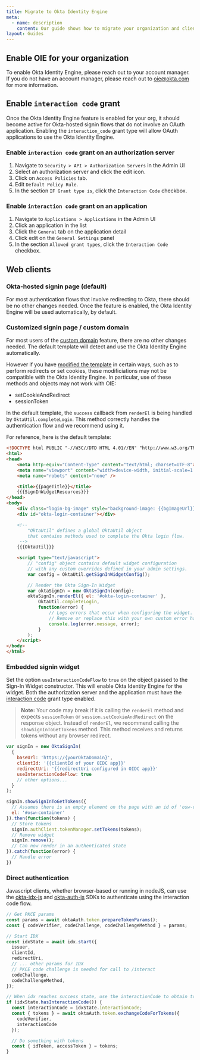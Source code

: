 ```yaml
---
title: Migrate to Okta Identity Engine
meta:
  - name: description
    content: Our guide shows how to migrate your organization and clients to OIE 
layout: Guides
---
```


## Enable OIE for your organization

To enable Okta Identity Engine, please reach out to your account manager. If you do not have an account manager, please reach out to oie@okta.com for more information.

## Enable `interaction code` grant

Once the Okta Identity Engine feature is enabled for your org, it should become active for Okta-hosted signin flows that do not involve an OAuth application. Enabling the `interaction_code` grant type will allow OAuth applications to use the Okta Identity Engine.

### Enable `interaction code` grant on an authorization server

1. Navigate to `Security > API > Authorization Servers` in the Admin UI
2. Select an authorization server and click the edit icon.
3. Click on `Access Policies` tab.
4. Edit `Default Policy Rule`.
5. In the section `IF Grant type is`, click the `Interaction Code` checkbox.

### Enable `interaction code` grant on an application

1. Navigate to `Applications > Applications` in the Admin UI
2. Click an application in the list
3. Click the `General` tab on the application detail
4. Click edit on the `General Settings` panel
5. In the section `Allowed grant types`, click the `Interaction Code` checkbox.

## Web clients

### Okta-hosted signin page (default)

For most authentication flows that involve redirecting to Okta, there should be no other changes needed. Once the feature is enabled, the Okta Identity Engine will be used automatically, by default.

### Customized signin page / custom domain

For most users of the [custom domain](/docs/guides/custom-url-domain/overview/) feature, there are no other changes needed. The default template will detect and use the Okta Identity Engine automatically.

However if you have [modified the template](https://developer.okta.com/docs/guides/style-the-widget/style-okta-hosted/) in certain ways, such as to perform redirects or set cookies, these modificiations may not be compatible with the Okta Identity Engine. In particular, use of these methods and objects may not work with OIE:

- setCookieAndRedirect
- sessionToken

In the default template, the `success` callback from `renderEl` is being handled by `OktaUtil.completeLogin`. This method correctly handles the authentication flow and we recommend using it.

For reference, here is the default template:

```html
<!DOCTYPE html PUBLIC "-//W3C//DTD HTML 4.01//EN" "http://www.w3.org/TR/html4/strict.dtd">
<html>
<head>
    <meta http-equiv="Content-Type" content="text/html; charset=UTF-8">
    <meta name="viewport" content="width=device-width, initial-scale=1.0" />
    <meta name="robots" content="none" />

    <title>{{pageTitle}}</title>
    {{{SignInWidgetResources}}}
</head>
<body>
    <div class="login-bg-image" style="background-image: {{bgImageUrl}}"></div>
    <div id="okta-login-container"></div>

    <!--
        "OktaUtil" defines a global OktaUtil object
        that contains methods used to complete the Okta login flow.
     -->
    {{{OktaUtil}}}

    <script type="text/javascript">
        // "config" object contains default widget configuration
        // with any custom overrides defined in your admin settings.
        var config = OktaUtil.getSignInWidgetConfig();

        // Render the Okta Sign-In Widget
        var oktaSignIn = new OktaSignIn(config);
        oktaSignIn.renderEl({ el: '#okta-login-container' },
            OktaUtil.completeLogin,
            function(error) {
                // Logs errors that occur when configuring the widget.
                // Remove or replace this with your own custom error handler.
                console.log(error.message, error);
            }
        );
    </script>
</body>
</html>
```

### Embedded signin widget

Set the option `useInteractionCodeFlow` to `true` on the object passed to the Sign-In Widget constructor. This will enable Okta Identity Engine for the widget. Both the authorization server and the application must have the [interaction code](#enable-interaction-code-grant) grant type enabled.

> **Note:** Your code may break if it is calling the `renderEl` method and expects `sessionToken` or `session.setCookieAndRedirect` on the response object. Instead of `renderEl`, we recommend calling the `showSignInToGetTokens` method. This method receives and returns tokens without any browser redirect.

```javascript
var signIn = new OktaSignIn(
  {
    baseUrl: 'https://{yourOktaDomain}',
    clientId: '{{clientId of your OIDC app}}'
    redirectUri: '{{redirectUri configured in OIDC app}}'
    useInteractionCodeFlow: true
    // other options...
  }
);

signIn.showSignInToGetTokens({
  // Assumes there is an empty element on the page with an id of 'osw-container'
  el: '#osw-container'
}).then(function(tokens) {
  // Store tokens
  signIn.authClient.tokenManager.setTokens(tokens);
  // Remove widget
  signIn.remove();
  // Can now render in an authenticated state
}).catch(function(error) {
  // Handle error
})
```

### Direct authentication

Javascript clients, whether browser-based or running in nodeJS, can use the [okta-idx-js](https://github.com/okta/okta-idx-js) and [okta-auth-js](https://github.com/okta/okta-auth-js) SDKs to authenticate using the interaction code flow.

```javascript
// Get PKCE params
const params = await oktaAuth.token.prepareTokenParams();
const { codeVerifier, codeChallenge, codeChallengeMethod } = params;

// Start IDX
const idxState = await idx.start({
  issuer,
  clientId,
  redirectUri,
  // ... other params for IDX
  // PKCE code challenge is needed for call to /interact
  codeChallenge,
  codeChallengeMethod,
});

// When idx reaches success state, use the interactionCode to obtain tokens
if (idxState.hasInteractionCode()) {
  const interactionCode = idxState.interactionCode;
  const { tokens } = await oktaAuth.token.exchangeCodeForTokens({
    codeVerifier,
    interactionCode
  });

  // Do something with tokens
  const { idToken, accessToken } = tokens;
}
```
